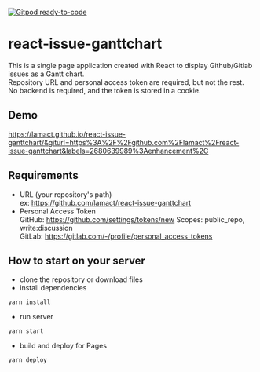 [![Gitpod ready-to-code](https://img.shields.io/badge/Gitpod-ready--to--code-blue?logo=gitpod)](https://gitpod.io/#https://github.com/lamact/react-issue-ganttchart)

react-issue-ganttchart
===================

This is a single page application created with React to display Github/Gitlab issues as a Gantt chart.  
Repository URL and personal access token are required, but not the rest.  
No backend is required, and the token is stored in a cookie.  

## Demo
https://lamact.github.io/react-issue-ganttchart/&giturl=https%3A%2F%2Fgithub.com%2Flamact%2Freact-issue-ganttchart&labels=2680639989%3Aenhancement%2C

## Requirements
- URL (your repository's path)  
  ex: https://github.com/lamact/react-issue-ganttchart
- Personal Access Token  
  GitHub: https://github.com/settings/tokens/new Scopes: public_repo, write:discussion  
  GitLab: https://gitlab.com/-/profile/personal_access_tokens 

## How to start on your server

 - clone the repository or download files
 - install dependencies
~~~
yarn install
~~~

 - run server
~~~
yarn start
~~~

- build and deploy for Pages
~~~
yarn deploy
~~~
